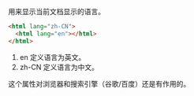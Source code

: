 
用来显示当前文档显示的语言。

```html
<html lang="zh-CN">
  <html lang="en"></html>
</html>
```

1. en 定义语言为英文。
2. zh-CN 定义语言为中文。

这个属性对浏览器和搜索引擎（谷歌/百度）还是有作用的。
